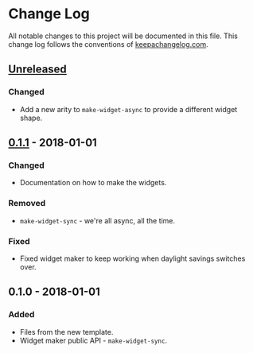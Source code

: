 # Change Log
All notable changes to this project will be documented in this file. This change log follows the conventions of [keepachangelog.com](http://keepachangelog.com/).

## [Unreleased]
### Changed
- Add a new arity to `make-widget-async` to provide a different widget shape.

## [0.1.1] - 2018-01-01
### Changed
- Documentation on how to make the widgets.

### Removed
- `make-widget-sync` - we're all async, all the time.

### Fixed
- Fixed widget maker to keep working when daylight savings switches over.

## 0.1.0 - 2018-01-01
### Added
- Files from the new template.
- Widget maker public API - `make-widget-sync`.

[Unreleased]: https://github.com/your-name/mars-rover/compare/0.1.1...HEAD
[0.1.1]: https://github.com/your-name/mars-rover/compare/0.1.0...0.1.1
